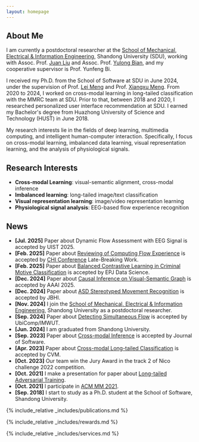```yaml
---
layout: homepage
---
```


## About Me
I am currently a postdoctoral researcher at the [School of Mechanical, Electrical & Information Engineering](https://ie.wh.sdu.edu.cn/index.htm), Shandong University (SDU), working with Assoc. Prof. [Juan Liu](https://faculty.sdu.edu.cn/liujuan5) and Assoc. Prof. [Yulong Bian](https://faculty.sdu.edu.cn/bianyulong1/zh_CN/index.htm), and my cooperative supervisor is Prof. Yunfeng Bi.

I received my Ph.D. from the School of Software at SDU in June 2024, under the supervision of Prof. [Lei Meng](https://ercdm.sdu.edu.cn/info/1013/1523.htm) and Prof. [Xiangxu Meng](https://www.sc.sdu.edu.cn/info/1041/2201.htm). From 2020 to 2024, I worked on cross-modal learning in long-tailed classification with the MMRC team at SDU. Prior to that, between 2018 and 2020, I researched personalized user interface recommendation at SDU. I earned my Bachelor's degree from Huazhong University of Science and Technology (HUST) in June 2018.

My research interests lie in the fields of deep learning, multimedia computing, and intelligent human-computer interaction. Specifically, I focus on cross-modal learning, imbalanced data learning, visual representation learning, and the analysis of physiological signals. <br>

## Research Interests
- **Cross-modal Learning**: visual-semantic alignment, cross-modal inference
- **Imbalanced learning**: long-tailed image/text classification
- **Visual representation learning**: image/video representation learning
- **Physiological signal analysis**: EEG-based flow experience recognition

## News
- **[Jul. 2025]** Paper about Dynamic Flow Assessment with EEG Signal is accepted by UIST 2025. 
- **[Feb. 2025]** Paper about [Reviewing of Computing Flow Experience](https://dl.acm.org/doi/abs/10.1145/3706599.3720250) is accepted by [CHI Conference](https://chi2025.acm.org/) Late-Breaking Work. 
- **[Feb. 2025]** Paper about [Balanced Contrastive Learning in Criminal Motive Classification](https://epjdatascience.springeropen.com/articles/10.1140/epjds/s13688-025-00533-1) is accepted by EPJ Data Science. 
- **[Dec. 2024]** Paper about [Causal Inference on Visual-Semantic Graph](https://ojs.aaai.org/index.php/AAAI/article/view/34141) is accepted by AAAI 2025.
- **[Dec. 2024]** Paper about [ASD Stereotyped Movement Recognition](https://ieeexplore.ieee.org/abstract/document/10778548) is accepted by JBHI.
- **[Nov. 2024]** I join the [School of Mechanical, Electrical & Information Engineering](https://ie.wh.sdu.edu.cn/index.htm), Shandong University as a postdoctoral researcher.
- **[Sep. 2024]** Paper about [Detecting Simultaneous Flow](https://arxiv.org/abs/2405.02045) is accepted by UbiComp/IMWUT. 
- **[Jun. 2024]** I am graduated from Shandong University.
- **[Sep. 2023]** Paper about [Cross-modal Inference](https://www.jos.org.cn/josen/article/abstract/mL004) is accepted by Journal of Software.
- **[Apr. 2023]** Paper about [Cross-modal Long-tailed Classification](https://link.springer.com/article/10.1007/s41095-023-0382-0) is accepted by CVM.
- **[Oct. 2023]** Our team win the Jury Award in the track 2 of Nico challenge 2022 competition.
- **[Oct. 2021]**  I make a presentation for paper about [Long-tailed Adversarial Training](https://dl.acm.org/doi/abs/10.1145/3475724.3483601).
- **[Oct. 2021]** l participate in [ACM MM 2021](https://2021.acmmm.org/).
- **[Sep. 2018]** I start to study as a Ph.D. student at the School of Software, Shandong University.

{% include_relative _includes/publications.md %}

{% include_relative _includes/rewards.md %}

{% include_relative _includes/services.md %}
